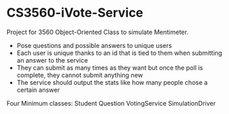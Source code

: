 # CS3560-iVote-Service
Project for 3560 Object-Oriented Class to simulate Mentimeter.

* Pose questions and possible answers to unique users
* Each user is unique thanks to an id that is tied to them when submitting an answer to the service
* They can submit as many times as they want but once the poll is complete, they cannot submit anything new
* The service should output the stats like how many people chose a certain answer

Four Minimum classes:
Student
Question
VotingService
SimulationDriver
